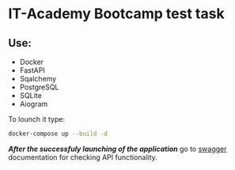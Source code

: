 # IT-Academy Bootcamp test task

## Use:
- Docker
- FastAPI
- Sqalchemy
- PostgreSQL
- SQLite
- Aiogram

To lounch it type:
```bash
docker-compose up --build -d
```

***After the successfuly launching of the application*** go to [swagger](http://127.0.0.1:8000/swagger) documentation for checking API functionality.